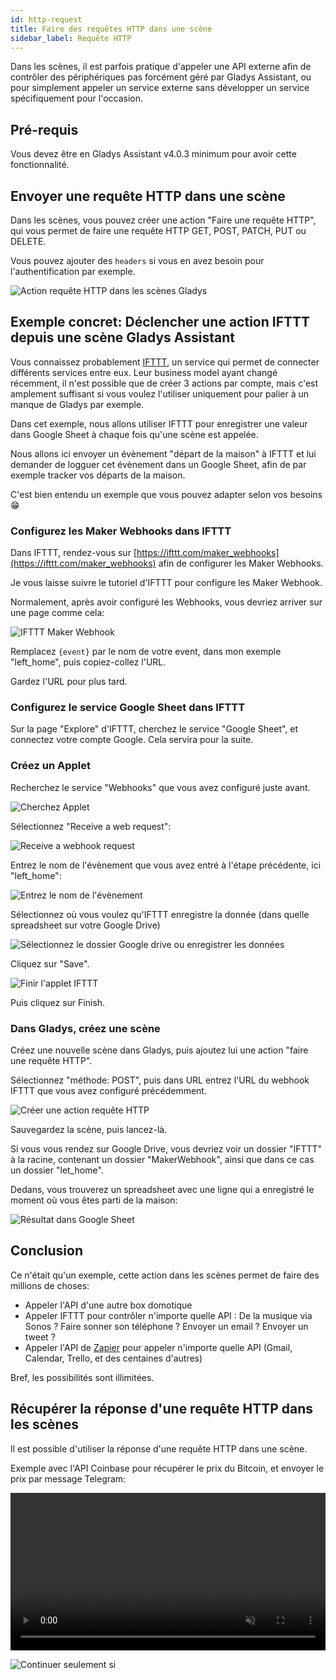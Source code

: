 ```yaml
---
id: http-request
title: Faire des requêtes HTTP dans une scène
sidebar_label: Requête HTTP
---
```


Dans les scènes, il est parfois pratique d'appeler une API externe afin de contrôler des périphériques pas forcément géré par Gladys Assistant, ou pour simplement appeler un service externe sans développer un service spécifiquement pour l'occasion.

## Pré-requis

Vous devez être en Gladys Assistant v4.0.3 minimum pour avoir cette fonctionnalité.

## Envoyer une requête HTTP dans une scène

Dans les scènes, vous pouvez créer une action "Faire une requête HTTP", qui vous permet de faire une requête HTTP GET, POST, PATCH, PUT ou DELETE.

Vous pouvez ajouter des `headers` si vous en avez besoin pour l'authentification par exemple.

![Action requête HTTP dans les scènes Gladys](../../../../../static/img/docs/fr/scenes/http-request/gladys-scene-http-request-box.jpg)

## Exemple concret: Déclencher une action IFTTT depuis une scène Gladys Assistant

Vous connaissez probablement [IFTTT](https://ifttt.com/), un service qui permet de connecter différents services entre eux. Leur business model ayant changé récemment, il n'est possible que de créer 3 actions par compte, mais c'est amplement suffisant si vous voulez l'utiliser uniquement pour palier à un manque de Gladys par exemple.

Dans cet exemple, nous allons utiliser IFTTT pour enregistrer une valeur dans Google Sheet à chaque fois qu'une scène est appelée.

Nous allons ici envoyer un évènement "départ de la maison" à IFTTT et lui demander de logguer cet évènement dans un Google Sheet, afin de par exemple tracker vos départs de la maison.

C'est bien entendu un exemple que vous pouvez adapter selon vos besoins 😁

### Configurez les Maker Webhooks dans IFTTT

Dans IFTTT, rendez-vous sur [https://ifttt.com/maker_webhooks](https://ifttt.com/maker_webhooks) afin de configurer les Maker Webhooks.

Je vous laisse suivre le tutoriel d'IFTTT pour configure les Maker Webhook.

Normalement, après avoir configuré les Webhooks, vous devriez arriver sur une page comme cela:

![IFTTT Maker Webhook](../../../../../static/img/docs/fr/scenes/http-request/iftt-configure-maker-webhook.jpg)

Remplacez `{event}` par le nom de votre event, dans mon exemple "left_home", puis copiez-collez l'URL.

Gardez l'URL pour plus tard.

### Configurez le service Google Sheet dans IFTTT

Sur la page "Explore" d'IFTTT, cherchez le service "Google Sheet", et connectez votre compte Google. Cela servira pour la suite.

### Créez un Applet

Recherchez le service "Webhooks" que vous avez configuré juste avant.

![Cherchez Applet](../../../../../static/img/docs/fr/scenes/http-request/ifttt-applet-1.jpg)

Sélectionnez "Receive a web request":

![Receive a webhook request](../../../../../static/img/docs/fr/scenes/http-request/ifttt-applet-2.jpg)

Entrez le nom de l'évènement que vous avez entré à l'étape précédente, ici "left_home":

![Entrez le nom de l'évènement](../../../../../static/img/docs/fr/scenes/http-request/ifttt-applet-3.jpg)

Sélectionnez où vous voulez qu'IFTTT enregistre la donnée (dans quelle spreadsheet sur votre Google Drive)

![Sélectionnez le dossier Google drive ou enregistrer les données](../../../../../static/img/docs/fr/scenes/http-request/ifttt-applet-4.jpg)

Cliquez sur "Save".

![Finir l'applet IFTTT](../../../../../static/img/docs/fr/scenes/http-request/ifttt-applet-5.jpg)

Puis cliquez sur Finish.

### Dans Gladys, créez une scène

Créez une nouvelle scène dans Gladys, puis ajoutez lui une action "faire une requête HTTP".

Sélectionnez "méthode: POST", puis dans URL entrez l'URL du webhook IFTTT que vous avez configuré précédemment.

![Créer une action requête HTTP](../../../../../static/img/docs/fr/scenes/http-request/gladys-scene-http-request-box.jpg)

Sauvegardez la scène, puis lancez-là.

Si vous vous rendez sur Google Drive, vous devriez voir un dossier "IFTTT" à la racine, contenant un dossier "MakerWebhook", ainsi que dans ce cas un dossier "let_home".

Dedans, vous trouverez un spreadsheet avec une ligne qui a enregistré le moment où vous êtes parti de la maison:

![Résultat dans Google Sheet](../../../../../static/img/docs/fr/scenes/http-request/google-sheet-result.jpg)

## Conclusion

Ce n'était qu'un exemple, cette action dans les scènes permet de faire des millions de choses:

- Appeler l'API d'une autre box domotique
- Appeler IFTTT pour contrôler n'importe quelle API : De la musique via Sonos ? Faire sonner son téléphone ? Envoyer un email ? Envoyer un tweet ?
- Appeler l'API de [Zapier](https://zapier.com/) pour appeler n'importe quelle API (Gmail, Calendar, Trello, et des centaines d'autres)

Bref, les possibilités sont illimitées.

## Récupérer la réponse d'une requête HTTP dans les scènes

Il est possible d'utiliser la réponse d'une requête HTTP dans une scène.

Exemple avec l'API Coinbase pour récupérer le prix du Bitcoin, et envoyer le prix par message Telegram:

<div class="videoContainer">
<video  width="100%" controls autoplay loop muted>
<source src="/img/docs/fr/scenes/http-request/bitcoin-price.mp4" type="video/mp4" />
  Your browser does not support the video tag.
</video>
</div>

![Continuer seulement si](../../../../../static/img/docs/fr/scenes/http-request/continue-only-if.png)
